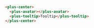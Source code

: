 ```html [template]
<plus-center>
  <plus-avatar></plus-avatar>
  <plus-tooltip>Tooltip</plus-tooltip>
</plus-center>
```
